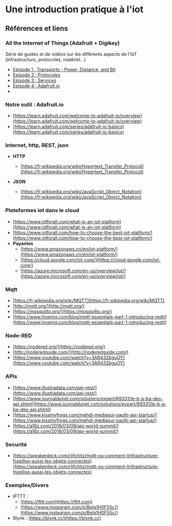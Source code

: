 # Une introduction pratique à l'iot


## **Références et liens**

### All the Internet of Things (Adafruit + Digikey)
Série de guides et de vidéos sur les différents aspects de l'IoT (infrastructure, protocoles, matériel...)


* [Episode 1 : Transports - Power, Distance, and Bit](https://learn.adafruit.com/alltheiot-transports)
* [Episode 2 : Protocoles](https://learn.adafruit.com/alltheiot-protocols)
* [Episode 3 : Services](https://www.youtube.com/watch?v=29iR-AzbNSA)
* [Episode 4 : Adafruit.io](https://www.youtube.com/watch?v=yRqazWCtSgI)
* 

### Notre outil : **Adafruit.io**

*   [https://learn.adafruit.com/welcome-to-adafruit-io/overview](https://learn.adafruit.com/welcome-to-adafruit-io/overview)
*   [https://learn.adafruit.com/series/adafruit-io-basics](https://learn.adafruit.com/series/adafruit-io-basics) 

### **Internet, http, REST, json**


- **HTTP**
  *   [https://fr.wikipedia.org/wiki/Hypertext_Transfer_Protocol](https://fr.wikipedia.org/wiki/Hypertext_Transfer_Protocol)

- **JSON**
  *   [https://fr.wikipedia.org/wiki/JavaScript_Object_Notation](https://fr.wikipedia.org/wiki/JavaScript_Object_Notation) 

### **Plateformes iot dans le cloud**

*   [https://www.iotforall.com/what-is-an-iot-platform](https://www.iotforall.com/what-is-an-iot-platform) 
*   [https://www.iotforall.com/how-to-choose-the-best-iot-platform/](https://www.iotforall.com/how-to-choose-the-best-iot-platform/)
*   **Payantes**
    *   [https://www.amazonaws.cn/en/iot-platform/](https://www.amazonaws.cn/en/iot-platform/)
    *   [https://cloud.google.com/iot-core/](https://cloud.google.com/iot-core/) 
    *   [https://azure.microsoft.com/en-us/overview/iot/](https://azure.microsoft.com/en-us/overview/iot/) 

    		
### **Mqtt**
*   [https://fr.wikipedia.org/wiki/MQTT](https://fr.wikipedia.org/wiki/MQTT) 
*   [http://mqtt.org/](http://mqtt.org/)
*   [https://mosquitto.org/](https://mosquitto.org/)
*   [https://www.hivemq.com/blog/mqtt-essentials-part-1-introducing-mqtt](https://www.hivemq.com/blog/mqtt-essentials-part-1-introducing-mqtt) 

### **Node-RED**
*   [https://nodered.org/](https://nodered.org/) 
*   [http://noderedguide.com/](http://noderedguide.com/) 
*   [https://www.youtube.com/watch?v=3AR432bguOY](https://www.youtube.com/watch?v=3AR432bguOY) 

### **APIs**
*   [https://www.illustradata.com/api-rest/](https://www.illustradata.com/api-rest/)
*   [https://www.journaldunet.com/solutions/expert/69331/le-b-a-ba-des-api.shtml](https://www.journaldunet.com/solutions/expert/69331/le-b-a-ba-des-api.shtml)
*   [https://www.kissmyfrogs.com/mehdi-medjaoui-oauth-api-startup/](https://www.kissmyfrogs.com/mehdi-medjaoui-oauth-api-startup/) 
*   [https://a16z.com/2018/03/09/api-world-summit/](https://a16z.com/2018/03/09/api-world-summit/) 

### **Securité**
*   [https://speakerdeck.com/rlifchitz/mqtt-ou-comment-linfrastructure-fragilise-aussi-les-objets-connectes](https://speakerdeck.com/rlifchitz/mqtt-ou-comment-linfrastructure-fragilise-aussi-les-objets-connectes) 

### **Exemples/Divers**
*   IFTTT :
    *   [https://ifttt.com](https://ifttt.com) 
    *   [https://www.instagram.com/p/BeIp1H0F55c/](https://www.instagram.com/p/BeIp1H0F55c/) 
*   Blynk : [https://blynk.cc](https://blynk.cc) 

<!-- Docs to Markdown version 1.0β15 -->
